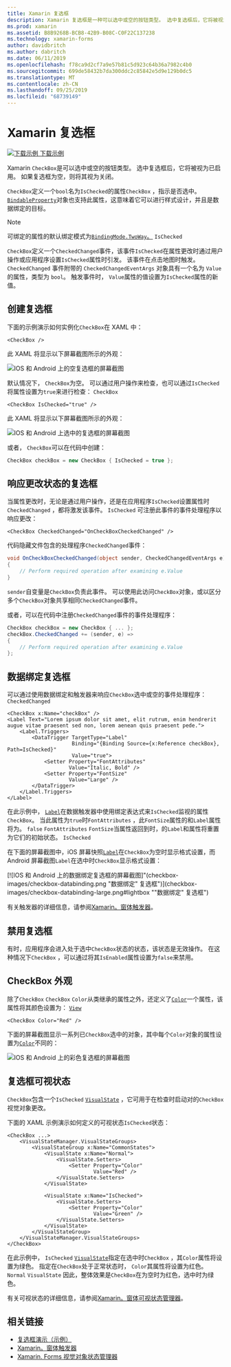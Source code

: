 ```yaml
---
title: Xamarin 复选框
description: Xamarin 复选框是一种可以选中或空的按钮类型。 选中复选框后，它将被视为已启用。 如果复选框为空，则将其视为关闭。
ms.prod: xamarin
ms.assetid: B8B9268B-BCB8-42B9-B08C-C0F22C137238
ms.technology: xamarin-forms
author: davidbritch
ms.author: dabritch
ms.date: 06/11/2019
ms.openlocfilehash: f78ca9d2cf7a9e57b81c5d923c64b36a7982c4b0
ms.sourcegitcommit: 699de58432b7da300ddc2c85842e5d9e129b0dc5
ms.translationtype: MT
ms.contentlocale: zh-CN
ms.lasthandoff: 09/25/2019
ms.locfileid: "68739149"
---
```

# <a name="xamarinforms-checkbox"></a>Xamarin 复选框

[![下载示例](~/media/shared/download.png) 下载示例](https://docs.microsoft.com/samples/xamarin/xamarin-forms-samples/userinterface-checkboxdemos/)

Xamarin `CheckBox`是可以选中或空的按钮类型。 选中复选框后，它将被视为已启用。 如果复选框为空，则将其视为关闭。

`CheckBox`定义一个`bool`名为`IsChecked`的属性`CheckBox` ，指示是否选中。 [`BindableProperty`](xref:Xamarin.Forms.BindableProperty)对象也支持此属性，这意味着它可以进行样式设计，并且是数据绑定的目标。

> [!NOTE]
> 可绑定的属性的默认绑定模式为[`BindingMode.TwoWay`。](xref:Xamarin.Forms.BindingMode.TwoWay) `IsChecked`

`CheckBox`定义一个`CheckedChanged`事件，该事件`IsChecked`在属性更改时通过用户操作或应用程序设置`IsChecked`属性时引发。 该事件在点击地图时触发。`CheckedChanged` 事件附带的 `CheckedChangedEventArgs` 对象具有一个名为 `Value` 的属性，类型为 `bool`。 触发事件时， `Value`属性的值设置为`IsChecked`属性的新值。

## <a name="create-a-checkbox"></a>创建复选框

下面的示例演示如何实例化`CheckBox`在 XAML 中：

```xaml
<CheckBox />
```

此 XAML 将显示以下屏幕截图所示的外观：

![IOS 和 Android 上的空复选框的屏幕截图](checkbox-images/checkbox-empty.png "空复选框")

默认情况下， `CheckBox`为空。 可以通过用户操作来检查，也可以通过`IsChecked`将属性设置为`true`来进行检查： `CheckBox`

```xaml
<CheckBox IsChecked="true" />
```

此 XAML 将显示以下屏幕截图所示的外观：

![IOS 和 Android 上选中的复选框的屏幕截图](checkbox-images/checkbox-checked.png "选中的复选框")

或者， `CheckBox`可以在代码中创建：

```csharp
CheckBox checkBox = new CheckBox { IsChecked = true };
```

## <a name="respond-to-a-checkbox-changing-state"></a>响应更改状态的复选框

当属性更改时，无论是通过用户操作，还是在应用程序`IsChecked`设置属性时`CheckedChanged` ，都将激发该事件。 `IsChecked` 可注册此事件的事件处理程序以响应更改：

```xaml
<CheckBox CheckedChanged="OnCheckBoxCheckedChanged" />
```

代码隐藏文件包含的处理程序`CheckedChanged`事件：

```csharp
void OnCheckBoxCheckedChanged(object sender, CheckedChangedEventArgs e)
{
    // Perform required operation after examining e.Value
}
```

`sender`自变量是`CheckBox`负责此事件。 可以使用此访问`CheckBox`对象，或以区分多个`CheckBox`对象共享相同`CheckedChanged`事件。

或者，可以在代码中注册`CheckedChanged`事件的事件处理程序：

```csharp
CheckBox checkBox = new CheckBox { ... };
checkBox.CheckedChanged += (sender, e) =>
{
    // Perform required operation after examining e.Value
};
```

## <a name="data-bind-a-checkbox"></a>数据绑定复选框

可以通过使用数据绑定和触发器来响应`CheckBox`选中或空的事件处理程序：`CheckedChanged`

```xaml
<CheckBox x:Name="checkBox" />
<Label Text="Lorem ipsum dolor sit amet, elit rutrum, enim hendrerit augue vitae praesent sed non, lorem aenean quis praesent pede.">
    <Label.Triggers>
        <DataTrigger TargetType="Label"
                     Binding="{Binding Source={x:Reference checkBox}, Path=IsChecked}"
                     Value="true">
            <Setter Property="FontAttributes"
                    Value="Italic, Bold" />
            <Setter Property="FontSize"
                    Value="Large" />
        </DataTrigger>
    </Label.Triggers>
</Label>
```

在此示例中， [`Label`](xref:Xamarin.Forms.Label)在数据触发器中使用绑定表达式来`IsChecked`监视的属性`CheckBox`。 当此属性为`true`时`FontAttributes` ，此`FontSize`属性的和`Label`属性将为。 `false` `FontAttributes` `FontSize`当属性返回到时，的`Label`和属性将重置为它们的初始状态。 `IsChecked`

在下面的屏幕截图中，iOS 屏幕快照[`Label`](xref:Xamarin.Forms.Label)在`CheckBox`为空时显示格式设置，而 Android 屏幕截图`Label`在选中时`CheckBox`显示格式设置：

[![IOS 和 Android 上的数据绑定复选框的屏幕截图]"(checkbox-images/checkbox-databinding.png "数据绑定\" 复选框")](checkbox-images/checkbox-databinding-large.png#lightbox ""数据绑定" 复选框")

有关触发器的详细信息，请参阅[Xamarin。窗体触发器](~/xamarin-forms/app-fundamentals/triggers.md)。

## <a name="disable-a-checkbox"></a>禁用复选框

有时，应用程序会进入处于选中`CheckBox`状态的状态，该状态是无效操作。 在这种情况下`CheckBox` ，可以通过将其`IsEnabled`属性设置为`false`来禁用。

## <a name="checkbox-appearance"></a>CheckBox 外观

除了`CheckBox` `CheckBox` `Color`从类继承的属性之外，还定义了[`Color`](xref:Xamarin.Forms.Color)一个属性，该属性将其颜色设置为： [`View`](xref:Xamarin.Forms.View)

```xaml
<CheckBox Color="Red" />
```

下面的屏幕截图显示一系列已`CheckBox`选中的对象，其中每个`Color`对象的属性设置为[`Color`](xref:Xamarin.Forms.Color)不同的：

![IOS 和 Android 上的彩色复选框的屏幕截图](checkbox-images/checkbox-colors.png "彩色复选框")

## <a name="checkbox-visual-states"></a>复选框可视状态

`CheckBox`包含一个`IsChecked` [`VisualState`](xref:Xamarin.Forms.VisualState) ，它可用于在检查时启动对的`CheckBox`视觉对象更改。

下面的 XAML 示例演示如何定义的可视状态`IsChecked`状态：

```xaml
<CheckBox ...>
    <VisualStateManager.VisualStateGroups>
        <VisualStateGroup x:Name="CommonStates">
            <VisualState x:Name="Normal">
                <VisualState.Setters>
                    <Setter Property="Color"
                            Value="Red" />
                </VisualState.Setters>
            </VisualState>

            <VisualState x:Name="IsChecked">
                <VisualState.Setters>
                    <Setter Property="Color"
                            Value="Green" />
                </VisualState.Setters>
            </VisualState>
        </VisualStateGroup>
    </VisualStateManager.VisualStateGroups>
</CheckBox>
```

在此示例中， `IsChecked` [`VisualState`](xref:Xamarin.Forms.VisualState)指定在选中时`CheckBox` ，其`Color`属性将设置为绿色。 指定在`CheckBox`处于正常状态时， `Color`其属性将设置为红色。 `Normal` `VisualState` 因此，整体效果是`CheckBox`在为空时为红色，选中时为绿色。

有关可视状态的详细信息，请参阅[Xamarin。窗体可视状态管理器](~/xamarin-forms/user-interface/visual-state-manager.md)。

## <a name="related-links"></a>相关链接

- [复选框演示（示例）](https://docs.microsoft.com/samples/xamarin/xamarin-forms-samples/userinterface-checkboxdemos/)
- [Xamarin。窗体触发器](~/xamarin-forms/app-fundamentals/triggers.md)
- [Xamarin. Forms 视觉对象状态管理器](~/xamarin-forms/user-interface/visual-state-manager.md)

